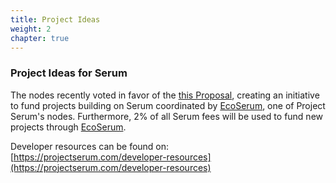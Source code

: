 ```yaml
---
title: Project Ideas
weight: 2
chapter: true
---
```


### Project Ideas for Serum

The nodes recently voted in favor of the [this Proposal](https://projectserum.com/blog/project-ideas), creating an initiative to fund projects building on Serum coordinated by [EcoSerum](https://www.ecoserum.dev), one of Project Serum's nodes. Furthermore, 2% of all Serum fees will be used to fund new projects through [EcoSerum](https://www.ecoserum.dev).

Developer resources can be found on: [https://projectserum.com/developer-resources](https://projectserum.com/developer-resources)
